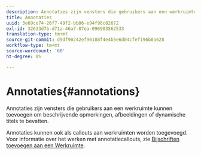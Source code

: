 ```yaml
---
description: Annotaties zijn vensters die gebruikers aan een werkruimte kunnen toevoegen om beschrijvende opmerkingen, afbeeldingen of dynamische titels te bevatten.
title: Annotaties
uuid: 3e69ce74-26f7-49f2-bb86-e94f96c02672
exl-id: 32633d7b-d71a-46a7-87ea-096903562533
translation-type: tm+mt
source-git-commit: d9df90242ef96188f4e4b5e6d04cfef196b0a628
workflow-type: tm+mt
source-wordcount: '60'
ht-degree: 0%

---
```


# Annotaties{#annotations}

Annotaties zijn vensters die gebruikers aan een werkruimte kunnen toevoegen om beschrijvende opmerkingen, afbeeldingen of dynamische titels te bevatten.

Annotaties kunnen ook als callouts aan werkruimten worden toegevoegd. Voor informatie over het werken met annotatiecallouts, zie [Bijschriften toevoegen aan een Werkruimte](../../../../home/c-get-started/c-vis/c-call-wkspc.md#concept-212b09e763044d938987b4a9c658adc0).
